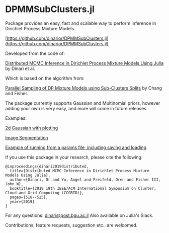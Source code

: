 # DPMMSubClusters.jl

Package provides an easy, fast and scalable way to perform inference in Dirichlet Process Mixture Models.

[https://github.com/dinarior/DPMMSubClusters.jl](https://github.com/dinarior/DPMMSubClusters.jl)

Developed from the code of:

[ Distributed MCMC Inference in Dirichlet Process Mixture Models Using Julia](https://www.cs.bgu.ac.il/~dinari/papers/dpmm_hpml2019.pdf) by Dinari et al.

Which is based on the algorithm from:

[Parallel Sampling of DP Mixture Models using Sub-Clusters Splits](http://people.csail.mit.edu/jchang7/pubs/publications/chang13_NIPS.pdf) by Chang and Fisher.

The package currently supports Gaussian and Multinomial priors, however adding your own is very easy, and more will come in future releases.

Examples:

[2d Gaussian with plotting](https://nbviewer.jupyter.org/github/dinarior/DPMMSubClusters.jl/blob/master/examples/2d_gaussian/gaussian_2d.ipynb)

[Image Segmentation](https://nbviewer.jupyter.org/github/dinarior/DPMMSubClusters.jl/blob/master/examples/image_seg/dpgmm-superpixels.ipynb)

[Example of running from a params file, including saving and loading](https://nbviewer.jupyter.org/github/dinarior/DPMMSubClusters.jl/blob/master/examples/save_load_model/save_load_example.ipynb)

If you use this package in your research, please cite the following:

```
@inproceedings{dinari2019distributed,
  title={Distributed MCMC Inference in Dirichlet Process Mixture Models Using Julia},
  author={Dinari, Or and Yu, Angel and Freifeld, Oren and Fisher III, John W},
  booktitle={2019 19th IEEE/ACM International Symposium on Cluster, Cloud and Grid Computing (CCGRID)},
  pages={518--525},
  year={2019}
}
```

For any questions: dinari@post.bgu.ac.il
Also available on Julia's Slack.

Contributions, feature requests, suggestion etc.. are welcomed.
